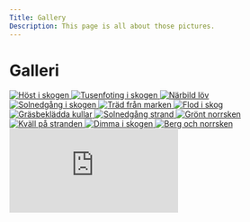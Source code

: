 ```yaml
---
Title: Gallery
Description: This page is all about those pictures.
---
```


<div class="grid gallery-wrapper">

<h1>Galleri</h1>

<a href="%base_url%/image/gallery/autum-forest.jpg" target="_blank">
    <picture class="picture">
    <source media="(max-width: 450px)" srcset="%base_url%/image/gallery/autum-forest.jpg?w=450">
    <source media="(max-width: 767px)" srcset="%base_url%/image/gallery/autum-forest.jpg?w=750">
    <img src="%base_url%/image/gallery/autum-forest.jpg?w=400" alt="Höst i skogen" class="gallery">
    </picture>
</a>

<a href="%base_url%/image/gallery/caterpillar.jpg" target="_blank">
    <picture class="picture">
    <source media="(max-width: 450px)" srcset="%base_url%/image/gallery/caterpillar.jpg?w=450">
    <source media="(max-width: 767px)" srcset="%base_url%/image/gallery/caterpillar.jpg?w=750">
    <img src="%base_url%/image/gallery/caterpillar.jpg?w=400" alt="Tusenfoting i skogen" class="gallery">
    </picture>
</a>

<a href="%base_url%/image/gallery/leave-close-up.jpg" target="_blank">
    <picture class="picture">
    <source media="(max-width: 450px)" srcset="%base_url%/image/gallery/leave-close-up.jpg?w=450">
    <source media="(max-width: 767px)" srcset="%base_url%/image/gallery/leave-close-up.jpg?w=750">
    <img src="%base_url%/image/gallery/leave-close-up.jpg?w=400" alt="Närbild löv" class="gallery">
    </picture>
</a>

<a href="%base_url%/image/gallery/forest-sunset.jpg" target="_blank">
    <picture class="picture">
    <source media="(max-width: 450px)" srcset="%base_url%/image/gallery/forest-sunset.jpg?w=450&area=0,10,0,10">
    <source media="(max-width: 767px)" srcset="%base_url%/image/gallery/forest-sunset.jpg?w=750&area=0,10,0,10">
    <img src="%base_url%/image/gallery/forest-sunset.jpg?w=400&area=0,10,0,10" alt="Solnedgång i skogen" class="gallery">
    </picture>
</a>

<a href="%base_url%/image/gallery/forest-looking-up.jpg" target="_blank">
    <picture class="picture">
    <source media="(max-width: 450px)" srcset="%base_url%/image/gallery/forest-looking-up.jpg?w=450">
    <source media="(max-width: 767px)" srcset="%base_url%/image/gallery/forest-looking-up.jpg?w=750">
    <img src="%base_url%/image/gallery/forest-looking-up.jpg?w=400" alt="Träd från marken" class="gallery">
    </picture>
</a>

<a href="%base_url%/image/gallery/forest-river.jpg" target="_blank">
    <picture class="picture">
    <source media="(max-width: 450px)" srcset="%base_url%/image/gallery/forest-river.jpg?w=450">
    <source media="(max-width: 767px)" srcset="%base_url%/image/gallery/forest-river.jpg?w=750">
    <img src="%base_url%/image/gallery/forest-river.jpg?w=400" alt="Flod i skog" class="gallery">
    </picture>
</a>

<a href="%base_url%/image/gallery/smooth-hills.jpg" target="_blank">
    <picture class="picture">
    <source media="(max-width: 450px)" srcset="%base_url%/image/gallery/smooth-hills.jpg?w=450&area=0,20,0,0">
    <source media="(max-width: 767px)" srcset="%base_url%/image/gallery/smooth-hills.jpg?w=750&area=0,20,0,0">
    <img src="%base_url%/image/gallery/smooth-hills.jpg?w=400&area=0,20,0,0" alt="Gräsbeklädda kullar" class="gallery">
    </picture>
</a>

<a href="%base_url%/image/gallery/beach-sunset.jpg" target="_blank">
    <picture class="picture">
    <source media="(max-width: 450px)" srcset="%base_url%/image/gallery/beach-sunset.jpg?w=450&area=45,0,0,0">
    <source media="(max-width: 767px)" srcset="%base_url%/image/gallery/beach-sunset.jpg?w=750&area=45,0,0,0">
    <img src="%base_url%/image/gallery/beach-sunset.jpg?w=400&area=45,0,0,0" alt="Solnedgång strand" class="gallery">
    </picture>
</a>

<a href="%base_url%/image/gallery/northern-lights-green.jpg" target="_blank">
    <picture class="picture">
    <source media="(max-width: 450px)" srcset="%base_url%/image/gallery/northern-lights-green.jpg?w=450">
    <source media="(max-width: 767px)" srcset="%base_url%/image/gallery/northern-lights-green.jpg?w=750">
    <img src="%base_url%/image/gallery/northern-lights-green.jpg?w=400" alt="Grönt norrsken" class="gallery">
    </picture>
</a>

<a href="%base_url%/image/gallery/beach-evening.jpg" target="_blank">
    <picture class="picture">
    <source media="(max-width: 450px)" srcset="%base_url%/image/gallery/beach-evening.jpg?w=450">
    <source media="(max-width: 767px)" srcset="%base_url%/image/gallery/beach-evening.jpg?w=750">
    <img src="%base_url%/image/gallery/beach-evening.jpg?w=400" alt="Kväll på stranden" class="gallery">
    </picture>
</a>

<a href="%base_url%/image/gallery/forest-fog.jpg" target="_blank">
    <picture class="picture">
    <source media="(max-width: 450px)" srcset="%base_url%/image/gallery/forest-fog.jpg?w=450&area=45,0,0,0">
    <source media="(max-width: 767px)" srcset="%base_url%/image/gallery/forest-fog.jpg?w=750&area=45,0,0,0">
    <img src="%base_url%/image/gallery/forest-fog.jpg?w=400&area=45,0,0,0" alt="Dimma i skogen" class="gallery">
    </picture>
</a>

<a href="%base_url%/image/gallery/nothern-lights-mountain.jpg" target="_blank">
    <picture class="picture">
    <source media="(max-width: 450px)" srcset="%base_url%/image/gallery/nothern-lights-mountain.jpg?w=450">
    <source media="(max-width: 767px)" srcset="%base_url%/image/gallery/nothern-lights-mountain.jpg?w=750">
    <img src="%base_url%/image/gallery/nothern-lights-mountain.jpg?w=400" alt="Berg och norrsken" class="gallery">
    </picture>
</a>

</div>
<div class="youtube-embed">
<iframe src="https://www.youtube.com/embed/Oos4ojutOMM" frameborder="0" allowfullscreen></iframe>
</div>
